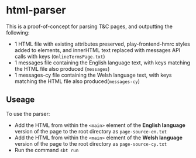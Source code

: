 # html-parser

This is a proof-of-concept for parsing T&C pages, and outputting the following:
- 1 HTML file with existing attributes preserved, play-frontend-hmrc styles added to elements, and innerHTML text replaced with messages API calls with keys (`OnlineTermsPage.txt`)
- 1 messages file containing the English language text, with keys matching the HTML file also produced (`messages`)
- 1 messages-cy file containing the Welsh language text, with keys matching the HTML file also produced(`messages-cy`)

## Useage
To use the parser:
- Add the HTML from within the `<main>` element of the **English language** version of the page to the root directory as `page-source-en.txt`
- Add the HTML from within the `<main>` element of the **Welsh language** version of the page to the root directory as `page-source-cy.txt`
- Run the command `sbt run`
